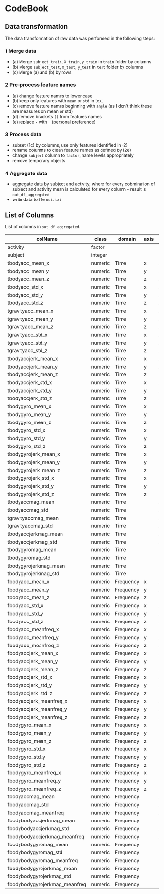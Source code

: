 # CodeBook

## Data transformation

The data transformation of raw data was performed in the following steps:

### 1 Merge data

 - (a) Merge `subject_train`, `X_train`, `y_train` in `train` folder by columns
 - (b) Merge `subject_test`, `X_test`, `y_test` in `test` folder by columns 
 - (c) Merge (a) and (b) by rows
 
### 2 Pre-process feature names

 - (a) change feature names to lower case
 - (b) keep only features with `mean` or `std` in text
 - (c) remove feature names beginning with `angle` (as I don't think these are measures on mean or std)
 - (d) remove brackets `()` from features names
 - (e) replace `-` with `_` (personal preference)
 
### 3 Process data

 - subset (1c) by columns, use only features identified in (2)
 - rename columns to clean feature names as defined by (2e)
 - change `subject` column to `factor`, name levels appropriately
 - remove temporary objects
 
### 4 Aggregate data

 - aggregate data by subject and activity, where for every cobmination of
   subject and activity mean is calculated for every column - result is `out_df_aggregated`
 - write data to file `out.txt`
 
## List of Columns
List of columns in `out_df_aggregated`.


|colName|class|domain|axis|mesaureType|Statistic|Units|
|-----|-----|-----|-----|-----|---|---|
|activity|factor| | | | |
|subject|integer| | | | |
|tbodyacc_mean_x|numeric|Time|x|Accelerometer|Mean|Hz|
|tbodyacc_mean_y|numeric|Time|y|Accelerometer|Mean|Hz|
|tbodyacc_mean_z|numeric|Time|z|Accelerometer|Mean|Hz|
|tbodyacc_std_x|numeric|Time|x|Accelerometer|Std Dev.|Hz|
|tbodyacc_std_y|numeric|Time|y|Accelerometer|Std Dev.|Hz|
|tbodyacc_std_z|numeric|Time|z|Accelerometer|Std Dev.|Hz|
|tgravityacc_mean_x|numeric|Time|x|Accelerometer|Mean|Hz|
|tgravityacc_mean_y|numeric|Time|y|Accelerometer|Mean|Hz|
|tgravityacc_mean_z|numeric|Time|z|Accelerometer|Mean|Hz|
|tgravityacc_std_x|numeric|Time|x|Accelerometer|Std Dev.|Hz|
|tgravityacc_std_y|numeric|Time|y|Accelerometer|Std Dev.|Hz|
|tgravityacc_std_z|numeric|Time|z|Accelerometer|Std Dev.|Hz|
|tbodyaccjerk_mean_x|numeric|Time|x|Accelerometer|Mean|Hz|
|tbodyaccjerk_mean_y|numeric|Time|y|Accelerometer|Mean|Hz|
|tbodyaccjerk_mean_z|numeric|Time|z|Accelerometer|Mean|Hz|
|tbodyaccjerk_std_x|numeric|Time|x|Accelerometer|Std Dev.|Hz|
|tbodyaccjerk_std_y|numeric|Time|y|Accelerometer|Std Dev.|Hz|
|tbodyaccjerk_std_z|numeric|Time|z|Accelerometer|Std Dev.|Hz|
|tbodygyro_mean_x|numeric|Time|x|Gyroscope|Mean|Hz|
|tbodygyro_mean_y|numeric|Time|y|Gyroscope|Mean|Hz|
|tbodygyro_mean_z|numeric|Time|z|Gyroscope|Mean|Hz|
|tbodygyro_std_x|numeric|Time|x|Gyroscope|Std Dev.|Hz|
|tbodygyro_std_y|numeric|Time|y|Gyroscope|Std Dev.|Hz|
|tbodygyro_std_z|numeric|Time|z|Gyroscope|Std Dev.|Hz|
|tbodygyrojerk_mean_x|numeric|Time|x|Gyroscope|Mean|Hz|
|tbodygyrojerk_mean_y|numeric|Time|y|Gyroscope|Mean|Hz|
|tbodygyrojerk_mean_z|numeric|Time|z|Gyroscope|Mean|Hz|
|tbodygyrojerk_std_x|numeric|Time|x|Gyroscope|Std Dev.|Hz|
|tbodygyrojerk_std_y|numeric|Time|y|Gyroscope|Std Dev.|Hz|
|tbodygyrojerk_std_z|numeric|Time|z|Gyroscope|Std Dev.|Hz|
|tbodyaccmag_mean|numeric|Time||Accelerometer|Mean|Hz|
|tbodyaccmag_std|numeric|Time||Accelerometer|Std Dev.|Hz|
|tgravityaccmag_mean|numeric|Time||Accelerometer|Mean|Hz|
|tgravityaccmag_std|numeric|Time||Accelerometer|Std Dev.|Hz|
|tbodyaccjerkmag_mean|numeric|Time||Accelerometer|Mean|Hz|
|tbodyaccjerkmag_std|numeric|Time||Accelerometer|Std Dev.|Hz|
|tbodygyromag_mean|numeric|Time||Gyroscope|Mean|Hz|
|tbodygyromag_std|numeric|Time||Gyroscope|Std Dev.|Hz|
|tbodygyrojerkmag_mean|numeric|Time||Gyroscope|Mean|Hz|
|tbodygyrojerkmag_std|numeric|Time||Gyroscope|Std Dev.|Hz|
|fbodyacc_mean_x|numeric|Frequency|x|Accelerometer|Mean|Hz|
|fbodyacc_mean_y|numeric|Frequency|y|Accelerometer|Mean|Hz|
|fbodyacc_mean_z|numeric|Frequency|z|Accelerometer|Mean|Hz|
|fbodyacc_std_x|numeric|Frequency|x|Accelerometer|Std Dev.|Hz|
|fbodyacc_std_y|numeric|Frequency|y|Accelerometer|Std Dev.|Hz|
|fbodyacc_std_z|numeric|Frequency|z|Accelerometer|Std Dev.|Hz|
|fbodyacc_meanfreq_x|numeric|Frequency|x|Accelerometer|Mean|Hz|
|fbodyacc_meanfreq_y|numeric|Frequency|y|Accelerometer|Mean|Hz|
|fbodyacc_meanfreq_z|numeric|Frequency|z|Accelerometer|Mean|Hz|
|fbodyaccjerk_mean_x|numeric|Frequency|x|Accelerometer|Mean|Hz|
|fbodyaccjerk_mean_y|numeric|Frequency|y|Accelerometer|Mean|Hz|
|fbodyaccjerk_mean_z|numeric|Frequency|z|Accelerometer|Mean|Hz|
|fbodyaccjerk_std_x|numeric|Frequency|x|Accelerometer|Std Dev.|Hz|
|fbodyaccjerk_std_y|numeric|Frequency|y|Accelerometer|Std Dev.|Hz|
|fbodyaccjerk_std_z|numeric|Frequency|z|Accelerometer|Std Dev.|Hz|
|fbodyaccjerk_meanfreq_x|numeric|Frequency|x|Accelerometer|Mean|Hz|
|fbodyaccjerk_meanfreq_y|numeric|Frequency|y|Accelerometer|Mean|Hz|
|fbodyaccjerk_meanfreq_z|numeric|Frequency|z|Accelerometer|Mean|Hz|
|fbodygyro_mean_x|numeric|Frequency|x|Gyroscope|Mean|Hz|
|fbodygyro_mean_y|numeric|Frequency|y|Gyroscope|Mean|Hz|
|fbodygyro_mean_z|numeric|Frequency|z|Gyroscope|Mean|Hz|
|fbodygyro_std_x|numeric|Frequency|x|Gyroscope|Std Dev.|Hz|
|fbodygyro_std_y|numeric|Frequency|y|Gyroscope|Std Dev.|Hz|
|fbodygyro_std_z|numeric|Frequency|z|Gyroscope|Std Dev.|Hz|
|fbodygyro_meanfreq_x|numeric|Frequency|x|Gyroscope|Mean|Hz|
|fbodygyro_meanfreq_y|numeric|Frequency|y|Gyroscope|Mean|Hz|
|fbodygyro_meanfreq_z|numeric|Frequency|z|Gyroscope|Mean|Hz|
|fbodyaccmag_mean|numeric|Frequency||Accelerometer|Mean|Hz|
|fbodyaccmag_std|numeric|Frequency||Accelerometer|Std Dev.|Hz|
|fbodyaccmag_meanfreq|numeric|Frequency||Accelerometer|Mean|Hz|
|fbodybodyaccjerkmag_mean|numeric|Frequency||Accelerometer|Mean|Hz|
|fbodybodyaccjerkmag_std|numeric|Frequency||Accelerometer|Std Dev.|Hz|
|fbodybodyaccjerkmag_meanfreq|numeric|Frequency||Accelerometer|Mean|Hz|
|fbodybodygyromag_mean|numeric|Frequency||Gyroscope|Mean|Hz|
|fbodybodygyromag_std|numeric|Frequency||Gyroscope|Std Dev.|Hz|
|fbodybodygyromag_meanfreq|numeric|Frequency||Gyroscope|Mean|Hz|
|fbodybodygyrojerkmag_mean|numeric|Frequency||Gyroscope|Mean|Hz|
|fbodybodygyrojerkmag_std|numeric|Frequency||Gyroscope|Std Dev.|Hz|
|fbodybodygyrojerkmag_meanfreq|numeric|Frequency||Gyroscope|Mean|Hz|
